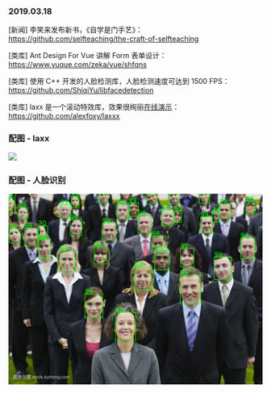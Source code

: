 ### 2019.03.18

[新闻] 李笑来发布新书，《自学是门手艺》：<https://github.com/selfteaching/the-craft-of-selfteaching>

[类库] Ant Design For Vue 讲解 Form 表单设计：<https://www.yuque.com/zeka/vue/shfqns>

[类库] 使用 C++ 开发的人脸检测库，人脸检测速度可达到 1500 FPS：<https://github.com/ShiqiYu/libfacedetection>

[类库] laxx 是一个滚动特效库，效果很绚丽[在线演示](https://alexfox.dev/laxxx/)：<https://github.com/alexfoxy/laxxx>

### 配图 - laxx
![](https://camo.githubusercontent.com/9c753cc96b8ce9b065bc33f736118768c2ecc2ea/68747470733a2f2f692e696d6775722e636f6d2f4448686c724d332e676966)

### 配图 - 人脸识别
![](https://raw.githubusercontent.com/ShiqiYu/libfacedetection/master/images/cnnresult.png)
